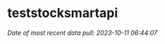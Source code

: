 
<!-- README.md is generated from README.Rmd. Please edit that file -->

# teststocksmartapi

*Date of most recent data pull: 2023-10-11 06:44:07*

